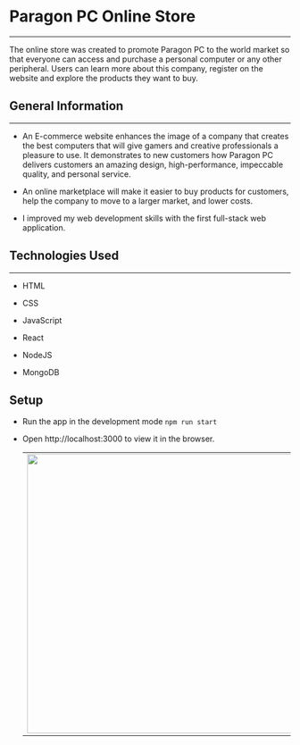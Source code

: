 <h1>Paragon PC Online Store</h1>
<hr><p>The online store was created to promote Paragon PC to the world market so that everyone can access and purchase a personal computer or any other peripheral. Users can learn more about this company, register on the website and explore the products they want to buy.</p><h2>General Information</h2>
<hr><ul>
<li>An E-commerce website enhances the image of a company that creates the best computers that will give gamers and creative professionals a pleasure to use. It demonstrates to new customers how Paragon PC delivers customers an amazing design, high-performance, impeccable quality, and personal service.</li>
</ul><ul>
<li>An online marketplace will make it easier to buy products for customers, help the company to move to a larger market, and lower costs.</li>
</ul><ul>
<li>I improved my web development skills with the first full-stack web application.</li>
</ul><h2>Technologies Used</h2>
<hr><ul>
<li>HTML</li>
</ul><ul>
<li>CSS</li>
</ul><ul>
<li>JavaScript</li>
</ul><ul>
<li>React</li>
</ul><ul>
<li>NodeJS</li>
</ul><ul>
<li>MongoDB</li>
</ul><h2>Setup</h2>
</ul><ul>
<li>Run the app in the development mode <code>npm run start</code></li>
<p>
<li>Open http://localhost:3000 to view it in the browser.</li>

<table>
  <tr>
    <td valign="top">
      <img src="https://user-images.githubusercontent.com/64171964/204113632-d5725396-ab5f-462d-8d2a-b8b396ea7ef9.png" width="1000" height="500">
    </td>
    <td valign="top">
      <img src="https://user-images.githubusercontent.com/64171964/204113642-3ffff363-6b6b-4cc1-8695-0379f529a572.png" width="410" height="380">
    </td>
    <td valign="top">
      <img src="https://user-images.githubusercontent.com/64171964/204113648-6b1daab2-6032-43db-8917-d3c6e9f97b3b.png" width="410" height="380">
    </td>
    <td valign="top">
      <img src="https://user-images.githubusercontent.com/64171964/204113660-08b8cdd5-9e8f-436e-a39d-cc2c88485090.png" width="410" height="380">
    </td>
    <td valign="top">
      <img src="https://user-images.githubusercontent.com/64171964/204113685-04bd26b3-76fc-446a-b4c7-ecae8de674b5.png" width="410" height="380">
    </td>
    <td valign="top">
      <img src="https://user-images.githubusercontent.com/64171964/204113697-cb342454-4f00-48cf-a2a6-9f1a5f307044.png" width="410" height="380">
    </td>
    <td valign="top">
      <img src="https://user-images.githubusercontent.com/64171964/204113705-f7f57f7c-b906-422b-bed9-1b3277742f46.png" width="410" height="380">
    </td>
    <td valign="top">
      <img src="https://user-images.githubusercontent.com/64171964/204113709-daa6d1c8-34bf-4631-b1c6-7bc994af1e5a.png" width="410" height="380">
    </td>
    <td valign="top">
      <img src="https://user-images.githubusercontent.com/64171964/204113723-c0a33159-04a1-4f84-859b-39e9f2d89e4a.png" width="410" height="380">
    </td>
    <td valign="top">
      <img src="https://user-images.githubusercontent.com/64171964/204113727-9d46e76e-ec84-4346-a9ae-726040d69259.png" width="410" height="380">
    </td>
    <td valign="top">
      <img src="https://user-images.githubusercontent.com/64171964/204113735-1299f993-d436-48e1-9abb-c9e78ffb0ca4.png" width="410" height="380">
    </td>
    <td valign="top">
      <img src="" width="410" height="380">
    </td>
  </tr>
</table>
